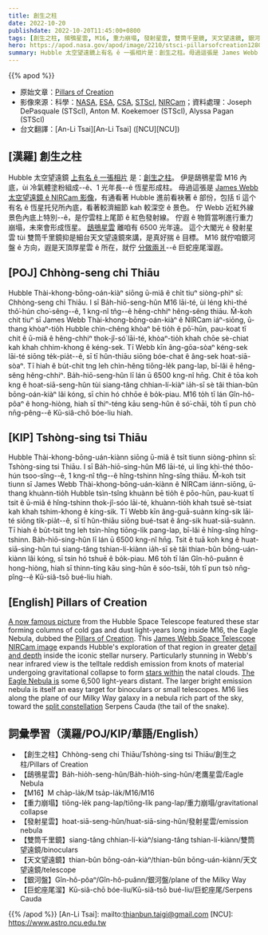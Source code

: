```yaml
---
title: 創生之柱
date: 2022-10-20
publishdate: 2022-10-20T11:45:00+0800
tags: [創生之柱, 鴟鴞星雲, M16, 重力崩塌, 發射星雲, 雙筒千里鏡, 天文望遠鏡, 銀河盤, 巨蛇座尾溜]
hero: https://apod.nasa.gov/apod/image/2210/stsci-pillarsofcreation1280c.jpg
summary: Hubble 太空望遠鏡上有名 ê 一張相片是：創生之柱。毋過這張是 James Webb 太空望遠鏡 ê NIRCam 影像。
---
```


{{% apod %}}

- 原始文章：[Pillars of Creation](https://apod.nasa.gov/apod/ap221020.html)
- 影像來源：科學：[NASA](https://www.nasa.gov), [ESA](https://www.esa.int/), [CSA](https://www.asc-csa.gc.ca/eng/), [STScI](https://www.stsci.edu/), [NIRCam](https://webbtelescope.org/contents/media/images/01FA0SZSEW1TZ51BHG0EGW2EZP)；資料處理：Joseph DePasquale (STScI), Anton M. Koekemoer (STScI), Alyssa Pagan (STScI)
- 台文翻譯：[An-Li Tsai][An-Li Tsai] ([NCU][NCU])

## [漢羅] 創生之柱
Hubble 太空望遠鏡 [上有名 ê 一張相片][A now famous picture] 是：[創生之柱][Pillars of Creation]。
伊是鴟鴞星雲 M16 內底，ùi 冷氣體塗粉組成--ê、1 光年長--ê 恆星形成柱。
毋過這張是 [James Webb 太空望遠鏡 ê NIRCam 影像][James Webb Space Telescope NIRCam image]，有通看著 Hubble 進前看袂著 ê 部份，包括 tī 這个有名 ê 恆星托兒所內底，看著較濟細節 kah 較深空 ê 景色。
佇 Webb 近紅外線景色內底上特別--ê，是佇雲柱上尾節 ê 紅色發射線。
佇遐 ê 物質當咧進行重力崩塌，未來會形成恆星。
[鴟鴞星雲][The Eagle Nebula is t] 離咱有 6500 光年遠。
這个大閣光 ê 發射星雲 tùi 雙筒千里鏡抑是細台天文望遠鏡來講，是真好揣 ê 目標。
M16 就佇咱銀河盤 ê 方向，遐是天頂厚星雲 ê 所在，就佇 [分做兩爿][split constellation]--ê 巨蛇座尾溜遐。



## [POJ] Chhòng-seng chi Thiāu
Hubble Thài-khong-bōng-oán-kiàⁿ siōng ū-miâ ê chi̍t tiuⁿ siòng-phìⁿ sī: Chhòng-seng chi Thiāu.
I sī Ba̍h-hiō-seng-hûn M16 lāi-té, ùi léng khì-thé thô͘-hún cho͘-sêng--ê, 1 kng-nî tn̂g--ê hêng-chhiⁿ hêng-sêng thiāu.
M̄-koh chit tiuⁿ sī James Webb Thài-khong-bōng-oán-kiàⁿ ê NIRCam iáⁿ-siōng, ū-thang khòaⁿ-tio̍h Hubble chìn-chêng khòaⁿ bē tio̍h ê pō͘-hūn, pau-koat tī chit ê ū-miâ ê hêng-chhiⁿ thok-jî-só͘ lāi-té, khòaⁿ-tio̍h khah chōe sè-chiat kah khah chhim-khong ê kéng-sek.
Tī Webb kīn âng-gōa-sòaⁿ kéng-sek lāi-té siōng te̍k-pia̍t--ê, sī tī hûn-thiāu siōng bóe-chat ê âng-sek hoat-siā-sòaⁿ.
Tī hiah ê bu̍t-chit tng leh chìn-hêng tiōng-le̍k pang-lap, bī-lâi ē hêng-sêng hêng-chhiⁿ.
Ba̍h-hiō-seng-hûn lī lán ū 6500 kng-nî hn̄g.
Chit ê tōa koh kng ê hoat-siā-seng-hûn tùi siang-tâng chhian-lí-kiàⁿ ia̍h-sī sè tâi thian-bûn bōng-oán-kiàⁿ lâi kóng, sī chin hó chhōe ê bo̍k-piau.
M16 to̍h tī lán Gîn-hô-pôaⁿ ê hong-hiòng, hiah sī thiⁿ-téng kāu seng-hûn ê só͘-chāi, to̍h tī pun chò nn̄g-pêng--ê Kū-siâ-chō bóe-liu hiah.


## [KIP] Tshòng-sing tsi Thiāu
Hubble Thài-khong-bōng-uán-kiànn siōng ū-miâ ê tsi̍t tiunn siòng-phìnn sī: Tshòng-sing tsi Thiāu.
I sī Ba̍h-hiō-sing-hûn M6 lāi-té, uì líng khì-thé thôo-hún tsoo-sîng--ê, 1 kng-nî tn̂g--ê hîng-tshinn hîng-sîng thiāu.
M̄-koh tsit tiunn sī James Webb Thài-khong-bōng-uán-kiànn ê NIRCam iánn-siōng, ū-thang khuànn-tio̍h Hubble tsìn-tsîng khuànn bē tio̍h ê pōo-hūn, pau-kuat tī tsit ê ū-miâ ê hîng-tshinn thok-jî-sóo lāi-té, khuànn-tio̍h khah tsuē sè-tsiat kah khah tshim-khong ê kíng-sik.
Tī Webb kīn âng-guā-suànn kíng-sik lāi-té siōng ti̍k-pia̍t--ê, sī tī hûn-thiāu siōng bué-tsat ê âng-sik huat-siā-suànn.
Tī hiah ê bu̍t-tsit tng leh tsìn-hîng tiōng-li̍k pang-lap, bī-lâi ē hîng-sîng hîng-tshinn.
Ba̍h-hiō-sing-hûn lī lán ū 6500 kng-nî hn̄g.
Tsit ê tuā koh kng ê huat-siā-sing-hûn tuì siang-tâng tshian-lí-kiànn ia̍h-sī sè tâi thian-bûn bōng-uán-kiànn lâi kóng, sī tsin hó tshuē ê bo̍k-piau.
M6 to̍h tī lán Gîn-hô-puânn ê hong-hiòng, hiah sī thinn-tíng kāu sing-hûn ê sóo-tsāi, to̍h tī pun tsò nn̄g-pîng--ê Kū-siâ-tsō bué-liu hiah.

## [English] Pillars of Creation
[A now famous picture][A now famous picture] from the Hubble Space Telescope featured these star forming columns of cold gas and dust light-years long inside M16, the Eagle Nebula, dubbed the [Pillars of Creation][Pillars of Creation].
This [James Webb Space Telescope NIRCam image][James Webb Space Telescope NIRCam image] expands Hubble's exploration of that region in greater [detail and depth][detail and depth] inside the iconic stellar nursery.
Particularly stunning in Webb's near infrared view is the telltale reddish emission from knots of material undergoing gravitational collapse to form [stars within][stars within] the natal clouds.
[The Eagle Nebula is][The Eagle Nebula is e] some 6,500 light-years distant.
The larger bright emission nebula is itself an easy target for binoculars or small telescopes.
M16 lies along the plane of our Milky Way galaxy in a nebula rich part of the sky, toward the [split constellation][split constellation] Serpens Cauda (the tail of the snake).


## 詞彙學習（漢羅/POJ/KIP/華語/English）
- 【創生之柱】Chhòng-seng chi Thiāu/Tshòng-sing tsi Thiāu/創生之柱/Pillars of Creation
- 【鴟鴞星雲】Ba̍h-hio̍h-seng-hûn/Ba̍h-hio̍h-sing-hûn/老鷹星雲/Eagle Nebula
- 【M16】M cha̍p-la̍k/M tsa̍p-la̍k/M16/M16
- 【重力崩塌】tiōng-le̍k pang-lap/tiōng-li̍k pang-lap/重力崩塌/gravitational collapse
- 【發射星雲】hoat-siā-seng-hûn/huat-siā-sing-hûn/發射星雲/emission nebula
- 【雙筒千里鏡】siang-tâng chhian-lí-kiàⁿ/siang-tâng tshian-lí-kiànn/雙筒望遠鏡/binoculars
- 【天文望遠鏡】thian-bûn bōng-oán-kiàⁿ/thian-bûn bōng-uán-kiànn/天文望遠鏡/telescope
- 【銀河盤】Gîn-hô-pôaⁿ/Gîn-hô-puânn/銀河盤/plane of the Milky Way
- 【巨蛇座尾溜】Kū-siâ-chō bóe-liu/Kū-siâ-tsō bué-liu/巨蛇座尾/Serpens Cauda



{{% /apod %}}
[An-Li Tsai]: mailto:thianbun.taigi@gmail.com
[NCU]: https://www.astro.ncu.edu.tw

[copyright]: https://apod.nasa.gov/apod/fap/lib/about_apod.html#srapply
[License]: https://creativecommons.org/licenses/by/2.0/


[A now famous picture]:https://www.nasa.gov/feature/goddard/2022/nasa-s-webb-takes-star-filled-portrait-of-pillars-of-creation
[Pillars of Creation]:https://hubblesite.org/contents/media/images/1995/44/351-Image.html
[James Webb Space Telescope NIRCam image]:https://webbtelescope.org/contents/news-releases/2022/news-2022-052
[detail and depth]:https://asd.gsfc.nasa.gov/blueshift/index.php/2016/09/13/hubble-false-color/
[stars within]:https://hubblesite.org/hubble-30th-anniversary/hubbles-exciting-universe/beholding-the-birth-and-death-of-stars
[The Eagle Nebula is e]:https://apod.nasa.gov/apod/ap220812.html
[The Eagle Nebula is t]:https://apod.tw/daily/20220812/
[split constellation]:http://www.hawastsoc.org/deepsky/ser/index.html

